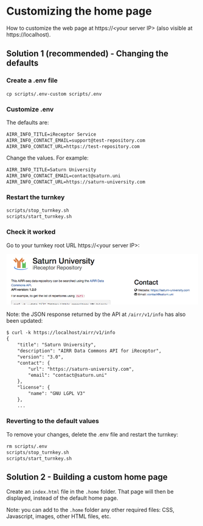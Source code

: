 # Customizing the home page

How to customize the web page at https://&lt;your server IP&gt; (also visible at https://localhost).


## Solution 1 (recommended) - Changing the defaults

### Create a .env file
```
cp scripts/.env-custom scripts/.env
```

### Customize .env
The defaults are:
```
AIRR_INFO_TITLE=iReceptor Service
AIRR_INFO_CONTACT_EMAIL=support@test-repository.com
AIRR_INFO_CONTACT_URL=https://test-repository.com
```

Change the values. For example:
```
AIRR_INFO_TITLE=Saturn University
AIRR_INFO_CONTACT_EMAIL=contact@saturn.uni
AIRR_INFO_CONTACT_URL=https://saturn-university.com
```

### Restart the turnkey
```
scripts/stop_turnkey.sh
scripts/start_turnkey.sh
```

### Check it worked

Go to your turnkey root URL https://&lt;your server IP&gt;:

<kbd>![Saturn University repository screenshot](saturn_university.png)</kbd>


Note: the JSON response returned by the API at `/airr/v1/info` has also been updated:
```
$ curl -k https://localhost/airr/v1/info
{
    "title": "Saturn University",
    "description": "AIRR Data Commons API for iReceptor",
    "version": "3.0",
    "contact": {
        "url": "https://saturn-university.com",
        "email": "contact@saturn.uni"
    },
    "license": {
        "name": "GNU LGPL V3"
    },
    ...
```


### Reverting to the default values

To remove your changes, delete the .env file and restart the turnkey:
```
rm scripts/.env
scripts/stop_turnkey.sh
scripts/start_turnkey.sh
```


## Solution 2 - Building a custom home page

Create an ``index.html`` file in the ``.home`` folder. That page will then be displayed, instead of the default home page.

Note: you can add to the ``.home`` folder any other required files: CSS, Javascript, images, other HTML files, etc.
